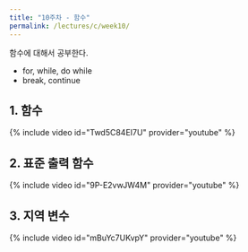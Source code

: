 ```yaml
---
title: "10주차 - 함수"
permalink: /lectures/c/week10/
---
```

함수에 대해서 공부한다.
- for, while, do while
- break, continue

## 1. 함수
{% include video id="Twd5C84EI7U" provider="youtube" %}

## 2. 표준 출력 함수
{% include video id="9P-E2vwJW4M" provider="youtube" %}

## 3. 지역 변수
{% include video id="mBuYc7UKvpY" provider="youtube" %}
